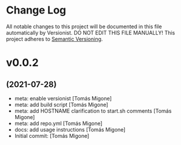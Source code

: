 # Change Log

All notable changes to this project will be documented in this file
automatically by Versionist. DO NOT EDIT THIS FILE MANUALLY!
This project adheres to [Semantic Versioning](http://semver.org/).

# v0.0.2
## (2021-07-28)

* meta: enable versionist [Tomás Migone]
* meta: add build script [Tomás Migone]
* meta: add HOSTNAME clarification to start.sh comments [Tomás Migone]
* meta: add repo.yml [Tomás Migone]
* docs: add usage instructions [Tomás Migone]
* Initial commit: [Tomás Migone]
